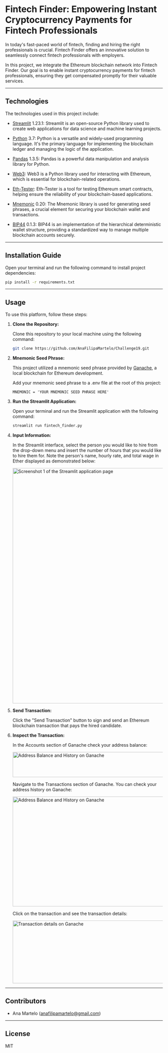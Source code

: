 # Fintech Finder: Empowering Instant Cryptocurrency Payments for Fintech Professionals

In today's fast-paced world of fintech, finding and hiring the right professionals is crucial. Fintech Finder offers an innovative solution to seamlessly connect fintech professionals with employers. 

In this project, we integrate the Ethereum blockchain network into Fintech Finder. Our goal is to enable instant cryptocurrency payments for fintech professionals, ensuring they get compensated promptly for their valuable services.

---

## Technologies

The technologies used in this project include:

   * [Streamlit](https://streamlit.io/) 1.23.1: Streamlit is an open-source Python library used to create web applications for data science and machine learning projects.

   * [Python](https://www.python.org/) 3.7: Python is a versatile and widely-used programming language. It's the primary language for implementing the blockchain ledger and managing the logic of the application.

   * [Pandas](https://pandas.pydata.org/) 1.3.5: Pandas is a powerful data manipulation and analysis library for Python.

   * [Web3](https://web3py.readthedocs.io/en/stable/overview.html): Web3 is a Python library used for interacting with Ethereum, which is essential for blockchain-related operations.

   * [Eth-Tester](https://pypi.org/project/ethereum-tester/0.1.0a4/): Eth-Tester is a tool for testing Ethereum smart contracts, helping ensure the reliability of your blockchain-based applications.

   * [Mnemonic](https://pypi.org/project/mnemonic/) 0.20: The Mnemonic library is used for generating seed phrases, a crucial element for securing your blockchain wallet and transactions.

   * [BIP44](https://pypi.org/project/bip44/) 0.1.3: BIP44 is an implementation of the hierarchical deterministic wallet structure, providing a standardized way to manage multiple blockchain accounts securely.
   

---

## Installation Guide

Open your terminal and run the following command to install project dependencies:

```bash
pip install -r requirements.txt
```

---

## Usage

To use this platform, follow these steps:

1. **Clone the Repository:** 

   Clone this repository to your local machine using the following command:

   ```bash
   git clone https://github.com/AnaFilipaMartelo/Challenge19.git

2. **Mnemonic Seed Phrase:** 

    This project utilized a mnemonic seed phrase provided by [Ganache](https://trufflesuite.com/ganache/), a local blockchain for Ethereum development. 

    Add your mnemonic seed phrase to a .env file at the root of this project:

    ```
    MNEMONIC = 'YOUR MNEMONIC SEED PHRASE HERE'
    ```

3. **Run the Streamlit Application:** 

    Open your terminal and run the Streamlit application with the following command:

     ```bash
    streamlit run fintech_finder.py

4. **Input Information:** 
   
    In the Streamlit interface, select the person you would like to hire from the drop-down menu and insert the number of hours that you would like to hire them for. Note the person's name, hourly rate, and total wage in Ether displayed as demonstrated below: 

    <img src="Images/Screenshot1.png" alt="Screenshot 1 of the Streamlit application page" width="800" height="750">


5. **Send Transaction:** 

    Click the "Send Transaction" button to sign and send an Ethereum blockchain transaction that pays the hired candidate. 

5. **Inspect the Transaction:**  

    In the Accounts section of Ganache check your address balance:

    <img src="Images/MyAddressBalance.png" alt="Address Balance and History on Ganache" width="700" height="80">

    Navigate to the Transactions section of Ganache. You can check your address history on Ganache:  

    <img src="Images/TransactionHistory.png" alt="Address Balance and History on Ganache" width="850" height="350">


    Click on the transaction and see the transaction details:

    <img src="Images/TransactionDetails.png" alt="Transaction details on Ganache" width="800" height="200">


---


## Contributors

* Ana Martelo (anafilipamartelo@gmail.com)

---

## License

MIT